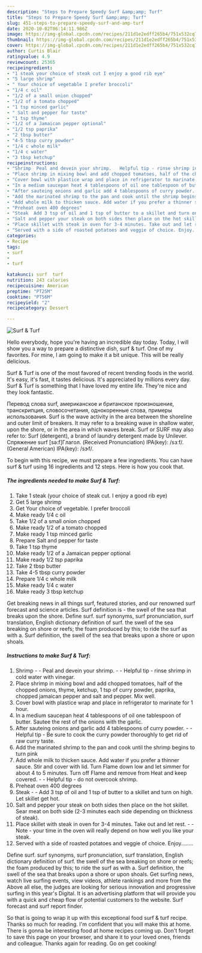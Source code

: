```yaml
---
description: "Steps to Prepare Speedy Surf &amp;amp; Turf"
title: "Steps to Prepare Speedy Surf &amp;amp; Turf"
slug: 451-steps-to-prepare-speedy-surf-and-amp-turf
date: 2020-10-02T06:14:11.986Z
image: https://img-global.cpcdn.com/recipes/211d1e2edff265b4/751x532cq70/surf-turf-recipe-main-photo.jpg
thumbnail: https://img-global.cpcdn.com/recipes/211d1e2edff265b4/751x532cq70/surf-turf-recipe-main-photo.jpg
cover: https://img-global.cpcdn.com/recipes/211d1e2edff265b4/751x532cq70/surf-turf-recipe-main-photo.jpg
author: Curtis Blair
ratingvalue: 4.9
reviewcount: 25365
recipeingredient:
- "1 steak your choice of steak cut I enjoy a good rib eye"
- "5 large shrimp"
- " Your choice of vegetable I prefer broccoli"
- "1/4 c oil"
- "1/2 of a small onion chopped"
- "1/2 of a tomato chopped"
- "1 tsp minced garlic"
- " Salt and pepper for taste"
- "1 tsp thyme"
- "1/2 of a Jamaican pepper optional"
- "1/2 tsp paprika"
- "2 tbsp butter"
- "4-5 tbsp curry powder"
- "1/4 c whole milk"
- "1/4 c water"
- "3 tbsp ketchup"
recipeinstructions:
- "Shrimp  Peal and devein your shrimp.   Helpful tip - rinse shrimp in cold water with vinegar."
- "Place shrimp in mixing bowl and add chopped tomatoes, half of the chopped onions, thyme, ketchup, 1 tsp of curry powder, paprika, chopped jamaican pepper and salt and pepper. Mix well."
- "Cover bowl with plastice wrap and place in refrigerator to marinate for 1 hour."
- "In a medium saucepan heat 4 tablespoons of oil one tablespoon of butter. Sautee the rest of the onions with the garlic."
- "After sauteing onions and garlic add 4 tablespoons of curry powder.   Helpful tip - Be sure to cook the curry powder thoroughly to get rid of raw curry taste."
- "Add the marinated shrimp to the pan and cook until the shrimp begins to turn pink"
- "Add whole milk to thicken sauce. Add water if you prefer a thinner sauce. Stir and cover with lid. Turn Flame down low and let simmer for about 4 to 5 minutes. Turn off Flame and remove from Heat and keep covered.  Helpful tip - do not overcook shrimp."
- "Preheat oven 400 degrees"
- "Steak  Add 3 tsp of oil and 1 tsp of butter to a skillet and turn on high. Let skillet get hot."
- "Salt and pepper your steak on both sides then place on the hot skillet. Sear meat on both side (2-3 minutes each side depending on thickness of steak)."
- "Place skillet with steak in oven for 3-4 minutes. Take out and let rest.  Note - your time in the oven will really depend on how well you like your steak."
- "Served with a side of roasted potatoes and veggie of choice. Enjoy........"
categories:
- Recipe
tags:
- surf
- 
- turf

katakunci: surf  turf 
nutrition: 243 calories
recipecuisine: American
preptime: "PT25M"
cooktime: "PT56M"
recipeyield: "2"
recipecategory: Dessert

---
```



![Surf &amp; Turf](https://img-global.cpcdn.com/recipes/211d1e2edff265b4/751x532cq70/surf-turf-recipe-main-photo.jpg)

Hello everybody, hope you're having an incredible day today. Today, I will show you a way to prepare a distinctive dish, surf &amp; turf. One of my favorites. For mine, I am going to make it a bit unique. This will be really delicious.

Surf &amp; Turf is one of the most favored of recent trending foods in the world. It's easy, it's fast, it tastes delicious. It's appreciated by millions every day. Surf &amp; Turf is something that I have loved my entire life. They're nice and they look fantastic.

Перевод слова surf, американское и британское произношение, транскрипция, словосочетания, однокоренные слова, примеры использования. Surf is the wave activity in the area between the shoreline and outer limit of breakers. It may refer to a breaking wave in shallow water, upon the shore, or in the area in which waves break. Surf or SURF may also refer to: Surf (detergent), a brand of laundry detergent made by Unilever. Спряжение surf [sə:f]Глагол. (Received Pronunciation) IPA(key): /sɜːf/. (General American) IPA(key): /sɝf/.


To begin with this recipe, we must prepare a few ingredients. You can have surf &amp; turf using 16 ingredients and 12 steps. Here is how you cook that.

<!--inarticleads1-->

##### The ingredients needed to make Surf &amp; Turf:

1. Take 1 steak (your choice of steak cut. I enjoy a good rib eye)
1. Get 5 large shrimp
1. Get  Your choice of vegetable. I prefer broccoli
1. Make ready 1/4 c oil
1. Take 1/2 of a small onion chopped
1. Make ready 1/2 of a tomato chopped
1. Make ready 1 tsp minced garlic
1. Prepare  Salt and pepper for taste
1. Take 1 tsp thyme
1. Make ready 1/2 of a Jamaican pepper optional
1. Make ready 1/2 tsp paprika
1. Take 2 tbsp butter
1. Take 4-5 tbsp curry powder
1. Prepare 1/4 c whole milk
1. Make ready 1/4 c water
1. Make ready 3 tbsp ketchup


Get breaking news in all things surf, featured stories, and our renowned surf forecast and science articles. Surf definition is - the swell of the sea that breaks upon the shore. Define surf. surf synonyms, surf pronunciation, surf translation, English dictionary definition of surf. the swell of the sea breaking on shore or reefs; the foam produced by this; to ride the surf as with a. Surf definition, the swell of the sea that breaks upon a shore or upon shoals. 

<!--inarticleads2-->

##### Instructions to make Surf &amp; Turf:

1. Shrimp -  - Peal and devein your shrimp. -  -  Helpful tip - rinse shrimp in cold water with vinegar.
1. Place shrimp in mixing bowl and add chopped tomatoes, half of the chopped onions, thyme, ketchup, 1 tsp of curry powder, paprika, chopped jamaican pepper and salt and pepper. Mix well.
1. Cover bowl with plastice wrap and place in refrigerator to marinate for 1 hour.
1. In a medium saucepan heat 4 tablespoons of oil one tablespoon of butter. Sautee the rest of the onions with the garlic.
1. After sauteing onions and garlic add 4 tablespoons of curry powder. -  -  Helpful tip - Be sure to cook the curry powder thoroughly to get rid of raw curry taste.
1. Add the marinated shrimp to the pan and cook until the shrimp begins to turn pink
1. Add whole milk to thicken sauce. Add water if you prefer a thinner sauce. Stir and cover with lid. Turn Flame down low and let simmer for about 4 to 5 minutes. Turn off Flame and remove from Heat and keep covered. -  - Helpful tip - do not overcook shrimp.
1. Preheat oven 400 degrees
1. Steak -  - Add 3 tsp of oil and 1 tsp of butter to a skillet and turn on high. Let skillet get hot.
1. Salt and pepper your steak on both sides then place on the hot skillet. Sear meat on both side (2-3 minutes each side depending on thickness of steak).
1. Place skillet with steak in oven for 3-4 minutes. Take out and let rest. -  - Note - your time in the oven will really depend on how well you like your steak.
1. Served with a side of roasted potatoes and veggie of choice. Enjoy........


Define surf. surf synonyms, surf pronunciation, surf translation, English dictionary definition of surf. the swell of the sea breaking on shore or reefs; the foam produced by this; to ride the surf as with a. Surf definition, the swell of the sea that breaks upon a shore or upon shoals. Get surfing news, watch live surfing events, view videos, athlete rankings and more from the Above all else, the judges are looking for serious innovation and progressive surfing in this year&#39;s Digital. It is an advertising platform that will provide you with a quick and cheap flow of potential customers to the website. Surf forecast and surf report finder. 

So that is going to wrap it up with this exceptional food surf &amp; turf recipe. Thanks so much for reading. I'm confident that you will make this at home. There is gonna be interesting food at home recipes coming up. Don't forget to save this page on your browser, and share it to your loved ones, friends and colleague. Thanks again for reading. Go on get cooking!
